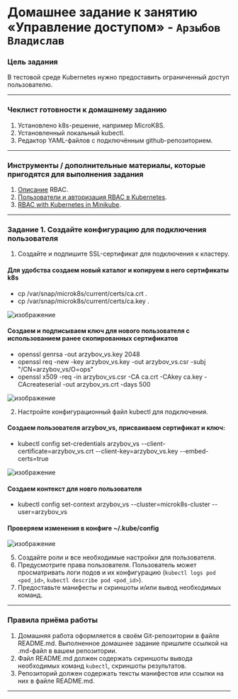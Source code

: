 # Домашнее задание к занятию «Управление доступом» - `Арзыбов Владислав`

### Цель задания

В тестовой среде Kubernetes нужно предоставить ограниченный доступ пользователю.

------

### Чеклист готовности к домашнему заданию

1. Установлено k8s-решение, например MicroK8S.
2. Установленный локальный kubectl.
3. Редактор YAML-файлов с подключённым github-репозиторием.

------

### Инструменты / дополнительные материалы, которые пригодятся для выполнения задания

1. [Описание](https://kubernetes.io/docs/reference/access-authn-authz/rbac/) RBAC.
2. [Пользователи и авторизация RBAC в Kubernetes](https://habr.com/ru/company/flant/blog/470503/).
3. [RBAC with Kubernetes in Minikube](https://medium.com/@HoussemDellai/rbac-with-kubernetes-in-minikube-4deed658ea7b).

------

### Задание 1. Создайте конфигурацию для подключения пользователя

1. Создайте и подпишите SSL-сертификат для подключения к кластеру.

#### Для удобства создаем новый каталог и копируем в него сертификаты k8s
- cp /var/snap/microk8s/current/certs/ca.crt .
- cp /var/snap/microk8s/current/certs/ca.key .

![изображение](https://github.com/user-attachments/assets/d0594922-acec-4f03-a56b-ef1072bb2da0)

#### Создаем и подписываем ключ для нового пользователя с использованием ранее скопированных сертификатов
- openssl genrsa -out arzybov_vs.key 2048
- openssl req -new -key arzybov_vs.key -out arzybov_vs.csr -subj "/CN=arzybov_vs/O=ops"
- openssl x509 -req -in arzybov_vs.csr -CA ca.crt -CAkey ca.key -CAcreateserial -out arzybov_vs.crt -days 500

![изображение](https://github.com/user-attachments/assets/c712b06b-63ab-4c18-9809-f027ea6c345f)

2. Настройте конфигурационный файл kubectl для подключения.

#### Создаем пользователя arzybov_vs, присваиваем сертификат и ключ:
- kubectl config set-credentials arzybov_vs --client-certificate=arzybov_vs.crt --client-key=arzybov_vs.key --embed-certs=true

![изображение](https://github.com/user-attachments/assets/2176d42a-1f89-4218-a69f-8e8c50d44f49)

#### Создаем контекст для новго пользователя
- kubectl config set-context arzybov_vs --cluster=microk8s-cluster --user=arzybov_vs

#### Проверяем изменения в конфиге ~/.kube/config

![изображение](https://github.com/user-attachments/assets/fdee25a5-fa62-4997-bc39-b70e08557208)

5. Создайте роли и все необходимые настройки для пользователя.
6. Предусмотрите права пользователя. Пользователь может просматривать логи подов и их конфигурацию (`kubectl logs pod <pod_id>`, `kubectl describe pod <pod_id>`).
7. Предоставьте манифесты и скриншоты и/или вывод необходимых команд.

------

### Правила приёма работы

1. Домашняя работа оформляется в своём Git-репозитории в файле README.md. Выполненное домашнее задание пришлите ссылкой на .md-файл в вашем репозитории.
2. Файл README.md должен содержать скриншоты вывода необходимых команд `kubectl`, скриншоты результатов.
3. Репозиторий должен содержать тексты манифестов или ссылки на них в файле README.md.

------

